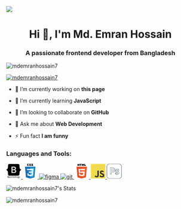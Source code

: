 <img  src="https://lh3.googleusercontent.com/pw/ABLVV85zwnphJOjhQJfqXHNPbaP5cN5dUj1PyxdEugr-cmWlBBU_5A5y6a-0XjFHD31Ddf9naPqlJo3ydnNSTDYfd6nzcgKaNQNMwn0iyxldMJ9-2l5QDdZAKVMnFIt9uQrXM8U0Yaftt23KofjBUpDWpNQFX0QHJ3njzH4lOS0-ZYwbRWtpuGCoYGWAiC-fo6kKv38t1TfNP3IY0M3WJsUIlvwIrtfKFO1GBFZbE5aiv4UA5ZRdtipEVMH2oDfACXUuzOavByETDCXVRFnLkrlHOvVrtOnNUAjU6q4ApXrXjAI6lyuqvQFS6Wa-Hka2yiZbRZKZyr4DVRQLPAQoCsKZsU9N128sW8111vd6k6tzQtFG-qWNEvR3bs7WNAv45MI8UB87iCuaKMovwUel4Lc-1sbSMK3A_hN3CY60flSf_8g0EzmP6yCZbr2pPxsC4RXL4ZtoFhN1hAEDU9FXGtqfkgOzs6xX6i13GNxLQaGbcnYsuskmtkGpt-JQ3NV91H8WWGgVqCG0Ubwb90WRf5i-qg1EgvxFWNd8aVGKjIocmTyUCH_PkzCl817V4RmcO6K5Mwux28fov-XYnDvMJSo6AFMp0x7OFjBRyRZjWqyVNgzRhRw5tuXPQLAr17jiJ9AocRE3PbiJUQu9NrAzaHhu3pyXOVhQHSc63DBrUQVAiuDSgWMYQAIL4DVwQXqn26GvhigvfPNEsDTKcK8tkNugEVHvXYmvG2y-_w4m552hLapEPO-yKMtFieu63pmf8h1HWwygcxTOdJJLjrRncsXAZ6TQkF1pb7BwVTQV5XUfw4qprPc2VP3KKzFGdcptqbUUYAwEH-SMeiX22fwOJN_f06jzzgdjLy2vl8axtkHzHrWW_GHQZIMn3JcJeSyQThweow=w1125-h632-s-no-gm?authuser=0">

<h1 align="center">Hi 👋, I'm Md. Emran Hossain</h1>
<h3 align="center">A passionate frontend developer from Bangladesh</h3>

<p align="left"> <img src="https://komarev.com/ghpvc/?username=mdemranhossain7&label=Profile%20views&color=0e75b6&style=flat" alt="mdemranhossain7" /> </p>

<p align="left"> <a href="https://github.com/ryo-ma/github-profile-trophy"><img src="https://github-profile-trophy.vercel.app/?username=mdemranhossain7" alt="mdemranhossain7" /></a> </p>

- 🔭 I’m currently working on **this page**

- 🌱 I’m currently learning **JavaScript**

- 👯 I’m looking to collaborate on **GitHub**

- 💬 Ask me about **Web Development**

- ⚡ Fun fact **I am funny**


<p align="left">
</p>

<h3 align="left">Languages and Tools:</h3>
<p align="left"> <a href="https://getbootstrap.com" target="_blank" rel="noreferrer"> <img src="https://raw.githubusercontent.com/devicons/devicon/master/icons/bootstrap/bootstrap-plain-wordmark.svg" alt="bootstrap" width="40" height="40"/> </a> <a href="https://www.w3schools.com/css/" target="_blank" rel="noreferrer"> <img src="https://raw.githubusercontent.com/devicons/devicon/master/icons/css3/css3-original-wordmark.svg" alt="css3" width="40" height="40"/> </a> <a href="https://www.figma.com/" target="_blank" rel="noreferrer"> <img src="https://www.vectorlogo.zone/logos/figma/figma-icon.svg" alt="figma" width="40" height="40"/> </a> <a href="https://git-scm.com/" target="_blank" rel="noreferrer"> <img src="https://www.vectorlogo.zone/logos/git-scm/git-scm-icon.svg" alt="git" width="40" height="40"/> </a> <a href="https://www.w3.org/html/" target="_blank" rel="noreferrer"> <img src="https://raw.githubusercontent.com/devicons/devicon/master/icons/html5/html5-original-wordmark.svg" alt="html5" width="40" height="40"/> </a> <a href="https://developer.mozilla.org/en-US/docs/Web/JavaScript" target="_blank" rel="noreferrer"> <img src="https://raw.githubusercontent.com/devicons/devicon/master/icons/javascript/javascript-original.svg" alt="javascript" width="40" height="40"/> </a> <a href="https://www.photoshop.com/en" target="_blank" rel="noreferrer"> <img src="https://raw.githubusercontent.com/devicons/devicon/master/icons/photoshop/photoshop-line.svg" alt="photoshop" width="40" height="40"/> </a> </p>

![mdemranhossain7's Stats](https://github-readme-stats.vercel.app/api?username=mdemranhossain7&theme=react&show_icons=true&hide_border=true&count_private=true)


<p><img align="center" src="https://github-readme-streak-stats.herokuapp.com/?user=mdemranhossain7&theme=dark" alt="mdemranhossain7" /></p>




